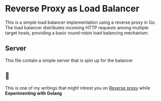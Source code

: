 # Reverse Proxy as Load Balancer

This is a simple load balancer implementation using a reverse proxy in Go. The load balancer
distributes incoming HTTP requests among multiple target hosts, providing a basic round-robin
load balancing mechanism.

## Server

This file contain a simple server that is spin up for the balancer

## :memo:

This is one of my writings that might intrest you on [Reverse proxy](https://oluwaseun.live/articles/proxy/)
while **Experimenting with Golang**
